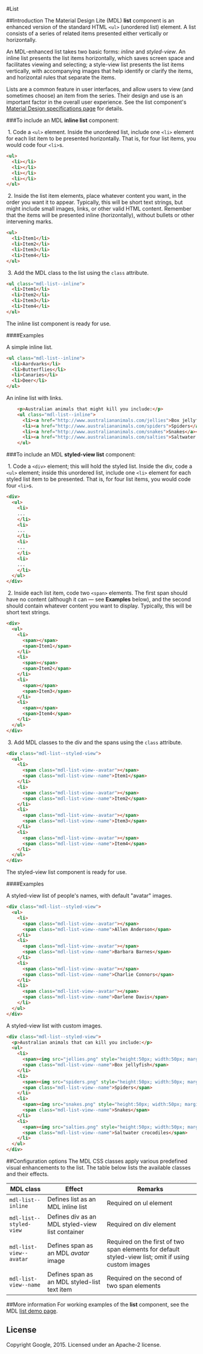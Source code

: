 #List

##Introduction
The Material Design Lite (MDL) **list** component is an enhanced version of the standard HTML `<ul>` (unordered list) element. A list consists of a series of related items presented either vertically or horizontally.

An MDL-enhanced list takes two basic forms: *inline* and *styled-view*. An inline list presents the list items horizontally, which saves screen space and facilitates viewing and selecting; a style-view list presents the list items vertically, with accompanying images that help identify or clarify the items, and horizontal rules that separate the items.

Lists are a common feature in user interfaces, and allow users to view (and sometimes choose) an item from the series. Their design and use is an important factor in the overall user experience. See the list component's [Material Design specifications page](http://www.google.com/design/spec/components/lists.html) for details. 

###To include an MDL **inline list** component:

&nbsp;1. Code a `<ul>` element. Inside the unordered list, include one `<li>` element for each list item to be presented horizontally. That is, for four list items, you would code four `<li>`s.
```html
<ul>
  <li></li>
  <li></li>
  <li></li>
  <li></li>
</ul>
```
&nbsp;2. Inside the list item elements, place whatever content you want, in the order you want it to appear. Typically, this will be short text strings, but might include small images, links, or other valid HTML content. Remember that the items will be presented inline (horizontally), without bullets or other intervening marks.
```html
<ul>
  <li>Item1</li>
  <li>Item2</li>
  <li>Item3</li>
  <li>Item4</li>
</ul>
```
&nbsp;3. Add the MDL class to the list using the `class` attribute.
```html
<ul class="mdl-list--inline">
  <li>Item1</li>
  <li>Item2</li>
  <li>Item3</li>
  <li>Item4</li>
</ul>
```

The inline list component is ready for use.

####Examples

A simple inline list.

```html
<ul class="mdl-list--inline">
  <li>Aardvarks</li>
  <li>Butterflies</li>
  <li>Canaries</li>
  <li>Deer</li>
</ul>
```

An inline list with links.

```html
    <p>Australian animals that might kill you include:</p>
    <ul class="mdl-list--inline">
      <li><a href="http://www.australiananimals.com/jellies">Box jellyfish</a></li>
      <li><a href="http://www.australiananimals.com/spiders">Spiders</a></li>
      <li><a href="http://www.australiananimals.com/snakes">Snakes</a></li>
      <li><a href="http://www.australiananimals.com/salties">Saltwater crocodiles</a></li>
    </ul>
```

###To include an MDL **styled-view list** component:

&nbsp;1. Code a `<div>` element; this will hold the styled list. Inside the div, code a `<ul>` element; inside this unordered list, include one `<li>` element for each styled list item to be presented. That is, for four list items, you would code four `<li>`s.
```html
<div>
  <ul>
    <li>
    ...
    </li>
    <li>
    ...
    </li>
    <li>
    ...
    </li>
    <li>
    ...
    </li>
  </ul>
</div>
```
&nbsp;2. Inside each list item, code two `<span>` elements. The first span should have no content (although it can &mdash; see **Examples** below), and the second should contain whatever content you want to display. Typically, this will be short text strings.
```html
<div>
  <ul>
    <li>
      <span></span>
      <span>Item1</span>
    </li>
    <li>
      <span></span>
      <span>Item2</span>
    </li>
    <li>
      <span></span>
      <span>Item3</span>
    </li>
    <li>
      <span></span>
      <span>Item4</span>
    </li>
  </ul>
</div>
```
&nbsp;3. Add MDL classes to the div and the spans using the `class` attribute.
```html
<div class="mdl-list--styled-view">
  <ul>
    <li>
      <span class="mdl-list-view--avatar"></span>
      <span class="mdl-list-view--name">Item1</span>
    </li>
    <li>
      <span class="mdl-list-view--avatar"></span>
      <span class="mdl-list-view--name">Item2</span>
    </li>
    <li>
      <span class="mdl-list-view--avatar"></span>
      <span class="mdl-list-view--name">Item3</span>
    </li>
    <li>
      <span class="mdl-list-view--avatar"></span>
      <span class="mdl-list-view--name">Item4</span>
    </li>
  </ul>
</div>
```

The styled-view list component is ready for use.

####Examples

A styled-view list of people's names, with default "avatar" images.

```html
<div class="mdl-list--styled-view">
  <ul>
    <li>
      <span class="mdl-list-view--avatar"></span>
      <span class="mdl-list-view--name">Allen Anderson</span>
    </li>
    <li>
      <span class="mdl-list-view--avatar"></span>
      <span class="mdl-list-view--name">Barbara Barnes</span>
    </li>
    <li>
      <span class="mdl-list-view--avatar"></span>
      <span class="mdl-list-view--name">Charlie Connors</span>
    </li>
    <li>
      <span class="mdl-list-view--avatar"></span>
      <span class="mdl-list-view--name">Darlene Davis</span>
    </li>
  </ul>
</div>
```

A styled-view list with custom images.

```html
<div class="mdl-list--styled-view">
  <p>Australian animals that can kill you include:</p>  
  <ul>
    <li>
      <span><img src="jellies.png" style="height:50px; width:50px; margin:10px 15px;" /></span>
      <span class="mdl-list-view--name">Box jellyfish</span>
    </li>
    <li>
      <span><img src="spiders.png" style="height:50px; width:50px; margin:10px 15px;" /></span>
      <span class="mdl-list-view--name">Spiders</span>
    </li>
    <li>
      <span><img src="snakes.png" style="height:50px; width:50px; margin:10px 15px;" /></span>
      <span class="mdl-list-view--name">Snakes</span>
    </li>
    <li>
      <span><img src="salties.png" style="height:50px; width:50px; margin:10px 15px;" /></span>
      <span class="mdl-list-view--name">Saltwater crocodiles</span>
    </li>
  </ul>
</div>
```

##Configuration options
The MDL CSS classes apply various predefined visual enhancements to the list. The table below lists the available classes and their effects.

| MDL class | Effect | Remarks |
|-----------|--------|---------|
| `mdl-list--inline` | Defines list as an MDL inline list | Required on ul element |
| `mdl-list--styled-view` | Defines div as an MDL styled-view list container | Required on div element|
| `mdl-list-view--avatar` | Defines span as an MDL *avatar* image | Required on the first of two span elements for default styled-view list; omit if using custom images |
| `mdl-list-view--name` | Defines span as an MDL styled-list text item | Required on the second of two span elements |

##More information
For working examples of the **list** component, see the MDL [list demo page](www.github.com/google/material-design-lite/src/lists/demo.html).

## License

Copyright Google, 2015. Licensed under an Apache-2 license.

